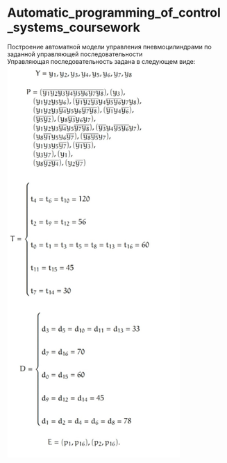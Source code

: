 # Automatic_programming_of_control_systems_coursework
Построение автоматной модели управления пневмоцилиндрами по заданной управляющей последовательности
<br>
Управляющая последовательность задана в следующем виде:
<img src="https://github.com/Alexa6748/Automatic_programming_of_control_systems_coursework/blob/main/%D0%A1%D0%BD%D0%B8%D0%BC%D0%BE%D0%BA%20%D1%8D%D0%BA%D1%80%D0%B0%D0%BD%D0%B0%202023-09-26%20205643.png">

